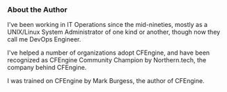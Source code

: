 ### About the Author

I've been working in IT Operations since the mid-nineties, mostly as a
UNIX/Linux System Administrator of one kind or another, though now they
call me DevOps Engineer.

I've helped a number of organizations adopt CFEngine, and have been
recognized as CFEngine Community Champion by Northern.tech, the company
behind CFEngine.

I was trained on CFEngine by Mark Burgess, the author of CFEngine.
